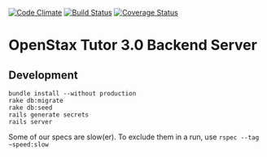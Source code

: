 [![Code Climate](https://codeclimate.com/github/openstax/tutor-server.png)](https://codeclimate.com/github/openstax/tutor-server)
[![Build Status](https://travis-ci.org/openstax/tutor-server.png?branch=master)](https://travis-ci.org/openstax/tutor-server)
[![Coverage Status](https://img.shields.io/coveralls/openstax/tutor-server.svg)](https://coveralls.io/r/openstax/tutor-server)

# OpenStax Tutor 3.0 Backend Server


## Development

```
bundle install --without production
rake db:migrate
rake db:seed
rails generate secrets
rails server
```

Some of our specs are slow(er).  To exclude them in a run, use `rspec --tag ~speed:slow`
